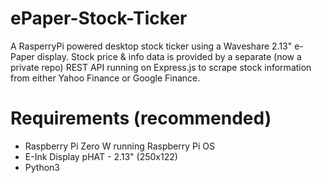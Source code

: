 # ePaper-Stock-Ticker

A RasperryPi powered desktop stock ticker using a Waveshare 2.13" e-Paper display. Stock price & info data is provided by a separate (now a private repo) REST API running on Express.js to scrape stock information from either Yahoo Finance or Google Finance. 

# Requirements (recommended)
* Raspberry Pi Zero W running Raspberry Pi OS
* E-Ink Display pHAT - 2.13" (250x122)
* Python3
